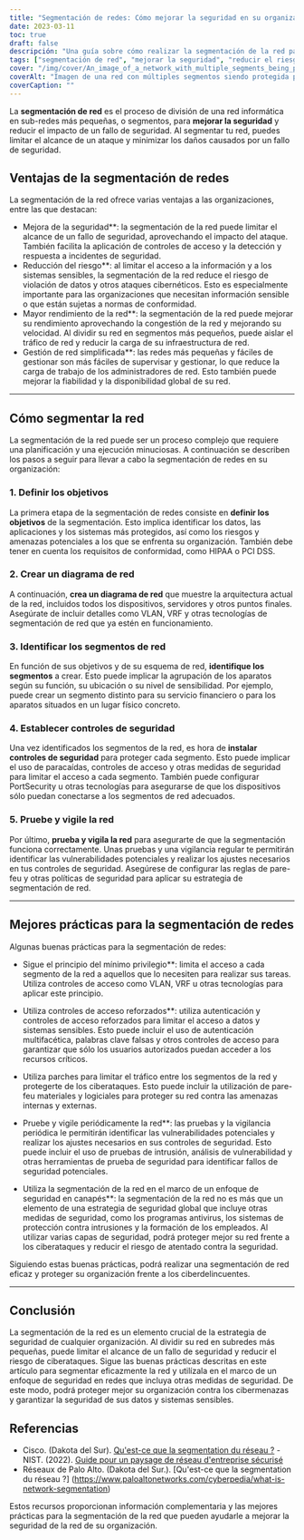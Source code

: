 ```yaml
---
title: "Segmentación de redes: Cómo mejorar la seguridad en su organización"
date: 2023-03-11
toc: true
draft: false
descripción: "Una guía sobre cómo realizar la segmentación de la red para mejorar la seguridad y reducir los riesgos en tu organización."
tags: ["segmentación de red", "mejorar la seguridad", "reducir el riesgo", "rendimiento de red", "gestión de red", "controles de seguridad", "cortafuegos", "controles de acceso", "mínimo privilegio", "autenticación", "pruebas", "monitorización", "ciberamenazas", "violación de datos", "arquitectura de red", "seguridad integral", "seguridad por capas", "vulnerabilidades", "ciberataques", "formación de empleados"]
cover: "/img/cover/An_image_of_a_network_with_multiple_segments_being_protected.png"
coverAlt: "Imagen de una red con múltiples segmentos siendo protegida por un cortafuegos y mecanismos de control de acceso, con un hacker ajeno a la red intentando entrar."
coverCaption: ""
---
```



 La **segmentación de red** es el proceso de división de una red informática en sub-redes más pequeñas, o segmentos, para **mejorar la seguridad** y reducir el impacto de un fallo de seguridad. Al segmentar tu red, puedes limitar el alcance de un ataque y minimizar los daños causados por un fallo de seguridad.
 
 ## Ventajas de la segmentación de redes
 
 La segmentación de la red ofrece varias ventajas a las organizaciones, entre las que destacan:
 
 - Mejora de la seguridad**: la segmentación de la red puede limitar el alcance de un fallo de seguridad, aprovechando el impacto del ataque. También facilita la aplicación de controles de acceso y la detección y respuesta a incidentes de seguridad.
 - Reducción del riesgo**: al limitar el acceso a la información y a los sistemas sensibles, la segmentación de la red reduce el riesgo de violación de datos y otros ataques cibernéticos. Esto es especialmente importante para las organizaciones que necesitan información sensible o que están sujetas a normas de conformidad.
 - Mayor rendimiento de la red**: la segmentación de la red puede mejorar su rendimiento aprovechando la congestión de la red y mejorando su velocidad. Al dividir su red en segmentos más pequeños, puede aislar el tráfico de red y reducir la carga de su infraestructura de red.
 - Gestión de red simplificada**: las redes más pequeñas y fáciles de gestionar son más fáciles de supervisar y gestionar, lo que reduce la carga de trabajo de los administradores de red. Esto también puede mejorar la fiabilidad y la disponibilidad global de su red.
 
 ____
 
 ## Cómo segmentar la red
 
 La segmentación de la red puede ser un proceso complejo que requiere una planificación y una ejecución minuciosas. A continuación se describen los pasos a seguir para llevar a cabo la segmentación de redes en su organización:
 
 ### 1. Definir los objetivos
 
 La primera etapa de la segmentación de redes consiste en **definir los objetivos** de la segmentación. Esto implica identificar los datos, las aplicaciones y los sistemas más protegidos, así como los riesgos y amenazas potenciales a los que se enfrenta su organización. También debe tener en cuenta los requisitos de conformidad, como HIPAA o PCI DSS.
 
 ### 2. Crear un diagrama de red
 
 A continuación, **crea un diagrama de red** que muestre la arquitectura actual de la red, incluidos todos los dispositivos, servidores y otros puntos finales. Asegúrate de incluir detalles como VLAN, VRF y otras tecnologías de segmentación de red que ya estén en funcionamiento.
 
 ### 3. Identificar los segmentos de red
 
 En función de sus objetivos y de su esquema de red, **identifique los segmentos** a crear. Esto puede implicar la agrupación de los aparatos según su función, su ubicación o su nivel de sensibilidad. Por ejemplo, puede crear un segmento distinto para su servicio financiero o para los aparatos situados en un lugar físico concreto.
 
 ### 4. Establecer controles de seguridad
 
 Una vez identificados los segmentos de la red, es hora de **instalar controles de seguridad** para proteger cada segmento. Esto puede implicar el uso de paracaídas, controles de acceso y otras medidas de seguridad para limitar el acceso a cada segmento. También puede configurar PortSecurity u otras tecnologías para asegurarse de que los dispositivos sólo puedan conectarse a los segmentos de red adecuados.
 
 ### 5. Pruebe y vigile la red
 
 Por último, **prueba y vigila la red** para asegurarte de que la segmentación funciona correctamente. Unas pruebas y una vigilancia regular te permitirán identificar las vulnerabilidades potenciales y realizar los ajustes necesarios en tus controles de seguridad. Asegúrese de configurar las reglas de pare-feu y otras políticas de seguridad para aplicar su estrategia de segmentación de red.
 
 ____
 
 ## Mejores prácticas para la segmentación de redes
 
 Algunas buenas prácticas para la segmentación de redes:
 
 - Sigue el principio del mínimo privilegio**: limita el acceso a cada segmento de la red a aquellos que lo necesiten para realizar sus tareas. Utiliza controles de acceso como VLAN, VRF u otras tecnologías para aplicar este principio.
 
 - Utiliza controles de acceso reforzados**: utiliza autenticación y controles de acceso reforzados para limitar el acceso a datos y sistemas sensibles. Esto puede incluir el uso de autenticación multifacética, palabras clave falsas y otros controles de acceso para garantizar que sólo los usuarios autorizados puedan acceder a los recursos críticos.
 
 - Utiliza parches para limitar el tráfico entre los segmentos de la red y protegerte de los ciberataques. Esto puede incluir la utilización de pare-feu materiales y logiciales para proteger su red contra las amenazas internas y externas.
 
 - Pruebe y vigile periódicamente la red**: las pruebas y la vigilancia periódica le permitirán identificar las vulnerabilidades potenciales y realizar los ajustes necesarios en sus controles de seguridad. Esto puede incluir el uso de pruebas de intrusión, análisis de vulnerabilidad y otras herramientas de prueba de seguridad para identificar fallos de seguridad potenciales.
 
 - Utiliza la segmentación de la red en el marco de un enfoque de seguridad en canapés**: la segmentación de la red no es más que un elemento de una estrategia de seguridad global que incluye otras medidas de seguridad, como los programas antivirus, los sistemas de protección contra intrusiones y la formación de los empleados. Al utilizar varias capas de seguridad, podrá proteger mejor su red frente a los ciberataques y reducir el riesgo de atentado contra la seguridad.
 
 Siguiendo estas buenas prácticas, podrá realizar una segmentación de red eficaz y proteger su organización frente a los ciberdelincuentes.
 
 ____
 
 ## Conclusión
 
 La segmentación de la red es un elemento crucial de la estrategia de seguridad de cualquier organización. Al dividir su red en subredes más pequeñas, puede limitar el alcance de un fallo de seguridad y reducir el riesgo de ciberataques. Sigue las buenas prácticas descritas en este artículo para segmentar eficazmente la red y utilízala en el marco de un enfoque de seguridad en redes que incluya otras medidas de seguridad. De este modo, podrá proteger mejor su organización contra los cibermenazas y garantizar la seguridad de sus datos y sistemas sensibles.
 
 ## Referencias
 
 - Cisco. (Dakota del Sur). [Qu'est-ce que la segmentation du réseau ?](https://www.cisco.com/c/en/us/products/security/what-is-network-segmentation.html)
 -NIST. (2022). [Guide pour un paysage de réseau d'entreprise sécurisé](https://nvlpubs.nist.gov/nistpubs/SpecialPublications/NIST.SP.800-215.pdf)
 - Réseaux de Palo Alto. (Dakota del Sur.). [Qu'est-ce que la segmentation du réseau ?] (https://www.paloaltonetworks.com/cyberpedia/what-is-network-segmentation)
 
 Estos recursos proporcionan información complementaria y las mejores prácticas para la segmentación de la red que pueden ayudarle a mejorar la seguridad de la red de su organización.

